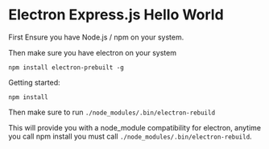Electron Express.js Hello World
===============================

First Ensure you have Node.js / npm on your system.

Then make sure you have electron on your system

```npm install electron-prebuilt -g ```



Getting started:

``` npm install ```

Then make sure to run `./node_modules/.bin/electron-rebuild`

This will provide you with a node_module compatibility for electron, anytime you call npm install you must call `./node_modules/.bin/electron-rebuild`.
